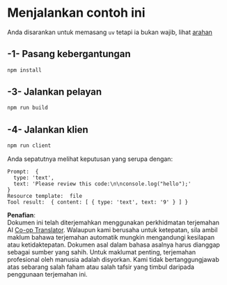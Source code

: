 <!--
CO_OP_TRANSLATOR_METADATA:
{
  "original_hash": "fae57a69c2b62cb7d92ff12da65f36c3",
  "translation_date": "2025-07-13T18:45:23+00:00",
  "source_file": "03-GettingStarted/02-client/solution/typescript/README.md",
  "language_code": "ms"
}
-->
# Menjalankan contoh ini

Anda disarankan untuk memasang `uv` tetapi ia bukan wajib, lihat [arahan](https://docs.astral.sh/uv/#highlights)

## -1- Pasang kebergantungan

```bash
npm install
```

## -3- Jalankan pelayan


```bash
npm run build
```

## -4- Jalankan klien

```sh
npm run client
```

Anda sepatutnya melihat keputusan yang serupa dengan:

```text
Prompt:  {
  type: 'text',
  text: 'Please review this code:\n\nconsole.log("hello");'
}
Resource template:  file
Tool result:  { content: [ { type: 'text', text: '9' } ] }
```

**Penafian**:  
Dokumen ini telah diterjemahkan menggunakan perkhidmatan terjemahan AI [Co-op Translator](https://github.com/Azure/co-op-translator). Walaupun kami berusaha untuk ketepatan, sila ambil maklum bahawa terjemahan automatik mungkin mengandungi kesilapan atau ketidaktepatan. Dokumen asal dalam bahasa asalnya harus dianggap sebagai sumber yang sahih. Untuk maklumat penting, terjemahan profesional oleh manusia adalah disyorkan. Kami tidak bertanggungjawab atas sebarang salah faham atau salah tafsir yang timbul daripada penggunaan terjemahan ini.